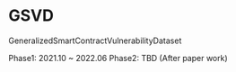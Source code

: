 # GSVD
GeneralizedSmartContractVulnerabilityDataset

Phase1: 2021.10 ~ 2022.06
Phase2: TBD (After paper work)


